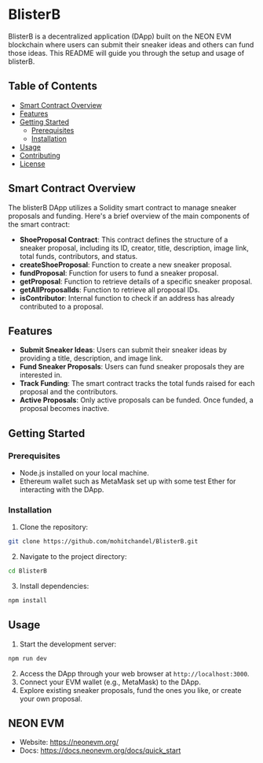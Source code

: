# BlisterB

BlisterB is a decentralized application (DApp) built on the NEON EVM blockchain where users can submit their sneaker ideas and others can fund those ideas. This README will guide you through the setup and usage of blisterB.

## Table of Contents

- [Smart Contract Overview](#smart-contract-overview)
- [Features](#features)
- [Getting Started](#getting-started)
  - [Prerequisites](#prerequisites)
  - [Installation](#installation)
- [Usage](#usage)
- [Contributing](#contributing)
- [License](#license)

## Smart Contract Overview

The blisterB DApp utilizes a Solidity smart contract to manage sneaker proposals and funding. Here's a brief overview of the main components of the smart contract:

- **ShoeProposal Contract**: This contract defines the structure of a sneaker proposal, including its ID, creator, title, description, image link, total funds, contributors, and status.
- **createShoeProposal**: Function to create a new sneaker proposal.
- **fundProposal**: Function for users to fund a sneaker proposal.
- **getProposal**: Function to retrieve details of a specific sneaker proposal.
- **getAllProposalIds**: Function to retrieve all proposal IDs.
- **isContributor**: Internal function to check if an address has already contributed to a proposal.

## Features

- **Submit Sneaker Ideas**: Users can submit their sneaker ideas by providing a title, description, and image link.
- **Fund Sneaker Proposals**: Users can fund sneaker proposals they are interested in.
- **Track Funding**: The smart contract tracks the total funds raised for each proposal and the contributors.
- **Active Proposals**: Only active proposals can be funded. Once funded, a proposal becomes inactive.

## Getting Started

### Prerequisites

- Node.js installed on your local machine.
- Ethereum wallet such as MetaMask set up with some test Ether for interacting with the DApp.

### Installation

1. Clone the repository:

```bash
git clone https://github.com/mohitchandel/BlisterB.git
```

2. Navigate to the project directory:

```bash
cd BlisterB
```

3. Install dependencies:

```bash
npm install
```

## Usage

1. Start the development server:

```bash
npm run dev
```

2. Access the DApp through your web browser at `http://localhost:3000`.
3. Connect your EVM wallet (e.g., MetaMask) to the DApp.
4. Explore existing sneaker proposals, fund the ones you like, or create your own proposal.

## NEON EVM

- Website: https://neonevm.org/
- Docs: https://docs.neonevm.org/docs/quick_start
